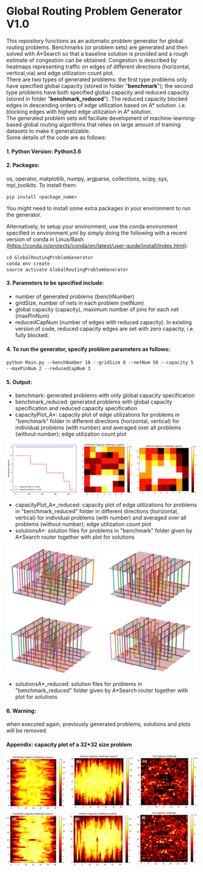 # Global Routing Problem Generator V1.0
This repository functions as an automatic problem generator for global routing problems. Benchmarks (or problem sets)  are generated and then solved with A\*Search so that a baseline solution is provided and a rough estimate of congestion can be obtained.
Congestion is described by heatmaps representing traffic on edges of different directions (horizontal, vertical,via) and edge utilization count plot.
<br />There are two types of generated problems: the first type problems only have specified global capacity (stored in folder "**benchmark**"); the second type problems have both specified global capacity and reduced capacity (stored in folder "**benchmark_reduced**"). The reduced capacity blocked edges in descending orders of edge utilization based on A\* solution .i.e. blocking edges with highest edge utilization in A\* solution.
<br /> The generated problem sets will faciliate development of machine-learning-based global routing algorithms that relies on large amount of training datasets to make it generalizable.
<br /> Some details of the code are as follows:
#### 1. Python Version: Python3.6
#### 2. Packages: 
os, operator, matplotlib, numpy, argparse, collections, scipy, sys, mpl_toolkits. To install them:
```
pip install <package_name>
```
You might need to install some extra packages in your environment to run the generator.

Alternatively, to setup your environment, use the conda environment specified in environment.yml by simply doing the following with a recent version of conda in Linux/Bash (https://conda.io/projects/conda/en/latest/user-guide/install/index.html):
```
cd GlobalRoutingProblemGenerator
conda env create
source activate GlobalRoutingProblemGenerator
```


#### 3. Parameters to be specified include: 
- number of generated problems (benchNumber)
- gridSize, number of nets in each problem (netNum) 
- global capacity (capacity), maximum number of pins for each net (maxPinNum)
- reducedCapNum (number of edges with reduced capacity). 
In existing version of code, reduced capacity edges are set with zero capacity, i.e. fully blocked.
####  4. To run the generator, specify problem parameters as follows:
```
python Main.py --benchNumber 10 --gridSize 8 --netNum 50 --capacity 5 --maxPinNum 2 --reducedCapNum 3
```
#### 5. Output:
- benchmark: generated problems with only global capacity specification
- benchmark_reduced: generated problems with global capacity specification and reduced capacity specification
- capacityPlot_A*: capacity plot of edge utilizations for problems in "benchmark" folder in different directions (horizontal, vertical) for individual problems (with number) and averaged over all problems (without number); edge utilization count plot
<p align="center">
<img src="Images/CapPlot.png" alt="drawing" width="800">
</p>

- capacityPlot_A*_reduced:  capacity plot of edge utilizations for problems in "benchmark_reduced" folder in different directions (horizontal, vertical) for individual problems (with number) and averaged over all problems (without number); edge utilization count plot
- solutionsA*: solution files for problems in "benchmark" folder given by A*Search router together with plot for solutions
<p align="center">
<img src="Images/SolPlot.png" alt="drawing" width="600">
</p>

- solutionsA*_reduced: solution files for problems in "benchmark_reduced" folder given by A*Search router together with plot for solutions
#### 6. Warning: 
when executed again, previously generated problems, solutions and plots will be removed.

#### Appendix: capacity plot of a 32*32 size problem
<p align="center">
<img src="Images/CapPlot32.png" alt="drawing" width="800">
</p>
